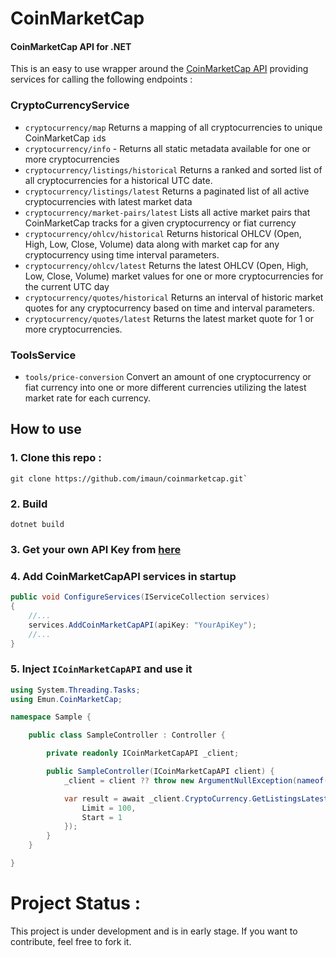 # CoinMarketCap
#### CoinMarketCap API for .NET 

This is an easy to use wrapper around the [CoinMarketCap API](https://coinmarketcap.com/api/documentation/v1/) providing services for calling the following endpoints :
### CryptoCurrencyService
- `cryptocurrency/map` Returns a mapping of all cryptocurrencies to unique CoinMarketCap `id`s
- `cryptocurrency/info` - Returns all static metadata available for one or more cryptocurrencies
- `cryptocurrency/listings/historical` Returns a ranked and sorted list of all cryptocurrencies for a historical UTC date.
- `cryptocurrency/listings/latest` Returns a paginated list of all active cryptocurrencies with latest market data
- `cryptocurrency/market-pairs/latest` Lists all active market pairs that CoinMarketCap tracks for a given cryptocurrency or fiat currency
- `cryptocurrency/ohlcv/historical` Returns historical OHLCV (Open, High, Low, Close, Volume) data along with market cap for any cryptocurrency using time interval parameters.
- `cryptocurrency/ohlcv/latest` Returns the latest OHLCV (Open, High, Low, Close, Volume) market values for one or more cryptocurrencies for the current UTC day
- `cryptocurrency/quotes/historical` Returns an interval of historic market quotes for any cryptocurrency based on time and interval parameters.
- `cryptocurrency/quotes/latest` Returns the latest market quote for 1 or more cryptocurrencies.

### ToolsService
- `tools/price-conversion` Convert an amount of one cryptocurrency or fiat currency into one or more different currencies utilizing the latest market rate for each currency.

## How to use
### 1. Clone this repo :
```cli
git clone https://github.com/imaun/coinmarketcap.git`
```
### 2. Build 
```cli
dotnet build
```

### 3. Get your own API Key from [here](https://pro.coinmarketcap.com/signup/)

### 4. Add CoinMarketCapAPI services in startup
```cs
public void ConfigureServices(IServiceCollection services)
{
    //...
    services.AddCoinMarketCapAPI(apiKey: "YourApiKey");
    //...
}
```
### 5. Inject `ICoinMarketCapAPI` and use it
```cs
using System.Threading.Tasks;
using Emun.CoinMarketCap;

namespace Sample {

    public class SampleController : Controller {

        private readonly ICoinMarketCapAPI _client;

        public SampleController(ICoinMarketCapAPI client) {
            _client = client ?? throw new ArgumentNullException(nameof(client));

            var result = await _client.CryptoCurrency.GetListingsLatestAsync(new ListingsLatestQuery {
                Limit = 100,
                Start = 1
            });
        }
    }

}
```


# Project Status :
This project is under development and is in early stage. If you want to contribute, feel free to fork it.
